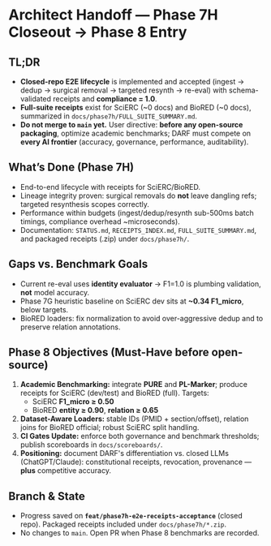 # Architect Handoff — Phase 7H Closeout → Phase 8 Entry

## TL;DR
- **Closed-repo E2E lifecycle** is implemented and accepted (ingest → dedup → surgical removal → targeted resynth → re-eval) with schema-validated receipts and **compliance = 1.0**.
- **Full-suite receipts** exist for SciERC (~0 docs) and BioRED (~0 docs), summarized in `docs/phase7h/FULL_SUITE_SUMMARY.md`.
- **Do not merge to `main` yet.** User directive: **before any open-source packaging**, optimize academic benchmarks; DARF must compete on **every AI frontier** (accuracy, governance, performance, auditability).

## What’s Done (Phase 7H)
- End-to-end lifecycle with receipts for SciERC/BioRED.
- Lineage integrity proven: surgical removals do **not** leave dangling refs; targeted resynthesis scopes correctly.
- Performance within budgets (ingest/dedup/resynth sub-500ms batch timings, compliance overhead ~microseconds).
- Documentation: `STATUS.md`, `RECEIPTS_INDEX.md`, `FULL_SUITE_SUMMARY.md`, and packaged receipts (.zip) under `docs/phase7h/`.

## Gaps vs. Benchmark Goals
- Current re-eval uses **identity evaluator** → F1=1.0 is plumbing validation, **not** model accuracy.
- Phase 7G heuristic baseline on SciERC dev sits at **~0.34 F1_micro**, below targets.
- BioRED loaders: fix normalization to avoid over-aggressive dedup and to preserve relation annotations.

## Phase 8 Objectives (Must-Have before open-source)
1. **Academic Benchmarking:** integrate **PURE** and **PL-Marker**; produce receipts for SciERC (dev/test) and BioRED (full). Targets:
   - SciERC **F1_micro ≥ 0.50**
   - BioRED **entity ≥ 0.90**, **relation ≥ 0.65**
2. **Dataset-Aware Loaders:** stable IDs (PMID + section/offset), relation joins for BioRED official; robust SciERC split handling.
3. **CI Gates Update:** enforce both governance and benchmark thresholds; publish scoreboards in `docs/scoreboards/`.
4. **Positioning:** document DARF's differentiation vs. closed LLMs (ChatGPT/Claude): constitutional receipts, revocation, provenance — **plus** competitive accuracy.

## Branch & State
- Progress saved on **`feat/phase7h-e2e-receipts-acceptance`** (closed repo). Packaged receipts included under `docs/phase7h/*.zip`.
- No changes to `main`. Open PR when Phase 8 benchmarks are recorded.

